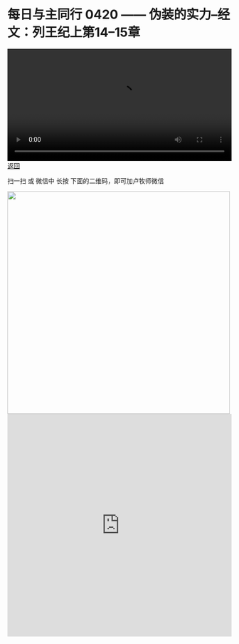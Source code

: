 # 每日与主同行 0420 —— 伪装的实力–经文：列王纪上第14–15章

<video width='100%' controls src='https://go2024.simai.life/api?redirect=https://r2.savefamily.net/@pastorpaulqiankunlu618/0e11ZINTQgE.mp4?metric=PastorLu%26keyword=webpage%26type=video%26bot=26%26to=webpage'></video>
<a href='../daily.html'> 返回 </a>
<p>扫一扫 或 微信中 长按 下面的二维码，即可加卢牧师微信</p>
<img src='https://r2.savefamily.net/OVagt1.JPG' width='500px' />



<iframe width="100%" height="500" src="https://www.youtube.com/embed/0e11ZINTQgE?si=zz5OCgHQvyW71w8c&amp;controls=0" title="YouTube video player" frameborder="0" allow="accelerometer; autoplay; clipboard-write; encrypted-media; gyroscope; picture-in-picture; web-share" referrerpolicy="strict-origin-when-cross-origin" allowfullscreen></iframe>